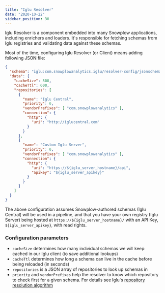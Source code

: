 ```yaml
---
title: "Iglu Resolver"
date: "2020-10-22"
sidebar_position: 30
---
```


Iglu Resolver is a component embedded into many Snowplow applications, including enrichers and loaders. It's responsible for fetching schemas from Iglu registries and validating data against these schemas.

Most of the time, configuring Iglu Resolver (or Client) means adding following JSON file:

```json
{
  "schema": "iglu:com.snowplowanalytics.iglu/resolver-config/jsonschema/1-0-3",
  "data": {
    "cacheSize": 500,
    "cacheTtl": 600,
    "repositories": [
      {
        "name": "Iglu Central",
        "priority": 0,
        "vendorPrefixes": [ "com.snowplowanalytics" ],
        "connection": {
          "http": {
            "uri": "http://iglucentral.com"
          }
        }
      },
      {
        "name": "Custom Iglu Server",
        "priority": 0,
        "vendorPrefixes": [ "com.snowplowanalytics" ],
        "connection": {
          "http": {
            "uri": "https://${iglu_server_hostname}/api",
            "apikey": "${iglu_server_apikey}"
          }
        }
      }
    ]
  }
}
```

The above configuration assumes Snowplow-authored schemas (Iglu Central) will be used in a pipeline, and that you have your own registry (Iglu Server) being hosted at `https://${iglu_server_hostname}/` with an API Key, `${iglu_server_apikey}`, with read rights.

### Configuration parameters

- `cacheSize` determines how many individual schemas we will keep cached in our Iglu client (to save additional lookups)
- `cacheTtl` determines how long a schema can live in the cache before being reloaded (in seconds)
- `repositories` is a JSON array of repositories to look up schemas in
- `priority` and `vendorPrefixes` help the resolver to know which repository to check first for a given schema. For details see Iglu's [repository resolution algorithm](/docs/api-reference/iglu/common-architecture/schema-resolution/index.md#3-registry-priority)
